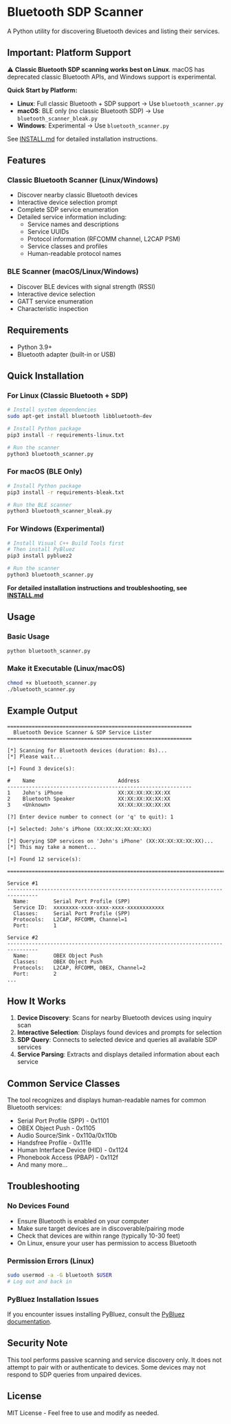 # Bluetooth SDP Scanner

A Python utility for discovering Bluetooth devices and listing their services.

## Important: Platform Support

⚠️ **Classic Bluetooth SDP scanning works best on Linux**. macOS has deprecated classic Bluetooth APIs, and Windows support is experimental.

**Quick Start by Platform:**
- **Linux**: Full classic Bluetooth + SDP support → Use `bluetooth_scanner.py`
- **macOS**: BLE only (no classic Bluetooth SDP) → Use `bluetooth_scanner_bleak.py`
- **Windows**: Experimental → Use `bluetooth_scanner.py`

See [INSTALL.md](INSTALL.md) for detailed installation instructions.

## Features

### Classic Bluetooth Scanner (Linux/Windows)
- Discover nearby classic Bluetooth devices
- Interactive device selection prompt
- Complete SDP service enumeration
- Detailed service information including:
  - Service names and descriptions
  - Service UUIDs
  - Protocol information (RFCOMM channel, L2CAP PSM)
  - Service classes and profiles
  - Human-readable protocol names

### BLE Scanner (macOS/Linux/Windows)
- Discover BLE devices with signal strength (RSSI)
- Interactive device selection
- GATT service enumeration
- Characteristic inspection

## Requirements

- Python 3.9+
- Bluetooth adapter (built-in or USB)

## Quick Installation

### For Linux (Classic Bluetooth + SDP)

```bash
# Install system dependencies
sudo apt-get install bluetooth libbluetooth-dev

# Install Python package
pip3 install -r requirements-linux.txt

# Run the scanner
python3 bluetooth_scanner.py
```

### For macOS (BLE Only)

```bash
# Install Python package
pip3 install -r requirements-bleak.txt

# Run the BLE scanner
python3 bluetooth_scanner_bleak.py
```

### For Windows (Experimental)

```bash
# Install Visual C++ Build Tools first
# Then install PyBluez
pip3 install pybluez2

# Run the scanner
python3 bluetooth_scanner.py
```

**For detailed installation instructions and troubleshooting, see [INSTALL.md](INSTALL.md)**

## Usage

### Basic Usage

```bash
python bluetooth_scanner.py
```

### Make it Executable (Linux/macOS)

```bash
chmod +x bluetooth_scanner.py
./bluetooth_scanner.py
```

## Example Output

```
============================================================
  Bluetooth Device Scanner & SDP Service Lister
============================================================

[*] Scanning for Bluetooth devices (duration: 8s)...
[*] Please wait...

[+] Found 3 device(s):

#    Name                           Address
------------------------------------------------------------
1    John's iPhone                  XX:XX:XX:XX:XX:XX
2    Bluetooth Speaker              XX:XX:XX:XX:XX:XX
3    <Unknown>                      XX:XX:XX:XX:XX:XX

[?] Enter device number to connect (or 'q' to quit): 1

[+] Selected: John's iPhone (XX:XX:XX:XX:XX:XX)

[*] Querying SDP services on 'John's iPhone' (XX:XX:XX:XX:XX:XX)...
[*] This may take a moment...

[+] Found 12 service(s):

================================================================================

Service #1
--------------------------------------------------------------------------------
  Name:        Serial Port Profile (SPP)
  Service ID:  xxxxxxxx-xxxx-xxxx-xxxx-xxxxxxxxxxxx
  Classes:     Serial Port Profile (SPP)
  Protocols:   L2CAP, RFCOMM, Channel=1
  Port:        1

Service #2
--------------------------------------------------------------------------------
  Name:        OBEX Object Push
  Classes:     OBEX Object Push
  Protocols:   L2CAP, RFCOMM, OBEX, Channel=2
  Port:        2
...
```

## How It Works

1. **Device Discovery**: Scans for nearby Bluetooth devices using inquiry scan
2. **Interactive Selection**: Displays found devices and prompts for selection
3. **SDP Query**: Connects to selected device and queries all available SDP services
4. **Service Parsing**: Extracts and displays detailed information about each service

## Common Service Classes

The tool recognizes and displays human-readable names for common Bluetooth services:

- Serial Port Profile (SPP) - 0x1101
- OBEX Object Push - 0x1105
- Audio Source/Sink - 0x110a/0x110b
- Handsfree Profile - 0x111e
- Human Interface Device (HID) - 0x1124
- Phonebook Access (PBAP) - 0x112f
- And many more...

## Troubleshooting

### No Devices Found

- Ensure Bluetooth is enabled on your computer
- Make sure target devices are in discoverable/pairing mode
- Check that devices are within range (typically 10-30 feet)
- On Linux, ensure your user has permission to access Bluetooth

### Permission Errors (Linux)

```bash
sudo usermod -a -G bluetooth $USER
# Log out and back in
```

### PyBluez Installation Issues

If you encounter issues installing PyBluez, consult the [PyBluez documentation](https://github.com/pybluez/pybluez).

## Security Note

This tool performs passive scanning and service discovery only. It does not attempt to pair with or authenticate to devices. Some devices may not respond to SDP queries from unpaired devices.

## License

MIT License - Feel free to use and modify as needed.
